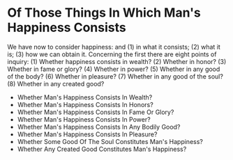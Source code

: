 # Of Those Things In Which Man's Happiness Consists

We have now to consider happiness: and (1) in what it consists; (2) what it is; (3) how we can obtain it.  Concerning the first there are eight points of inquiry:
(1) Whether happiness consists in wealth?
(2) Whether in honor?
(3) Whether in fame or glory?
(4) Whether in power?
(5) Whether in any good of the body?
(6) Whether in pleasure?
(7) Whether in any good of the soul?
(8) Whether in any created good?

* Whether Man's Happiness Consists In Wealth?
* Whether Man's Happiness Consists In Honors?
* Whether Man's Happiness Consists In Fame Or Glory?
* Whether Man's Happiness Consists In Power?
* Whether Man's Happiness Consists In Any Bodily Good?
* Whether Man's Happiness Consists In Pleasure?
* Whether Some Good Of The Soul Constitutes Man's Happiness?
* Whether Any Created Good Constitutes Man's Happiness?